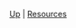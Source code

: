 <!-- Resources wrappings  sidebar.md -->

[Up](/climateeconomics/sos_wrapping/) | [Resources](/climateeconomics/sos_wrapping/sos_wrapping_resources/)
